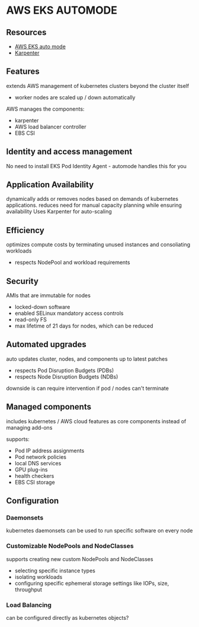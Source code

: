 # AWS EKS AUTOMODE

## Resources
- [AWS EKS auto mode](https://docs.aws.amazon.com/eks/latest/userguide/automode.html)
- [Karpenter](https://karpenter.sh/docs/)

## Features
extends AWS management of kubernetes clusters beyond the cluster itself
- worker nodes are scaled up / down automatically

AWS manages the components:
- karpenter
- AWS load balancer controller
- EBS CSI

## Identity and access management
No need to install EKS Pod Identity Agent - automode handles this for you

## Application Availability
dynamically adds or removes nodes based on demands of kubernetes applications.
reduces need for manual capacity planning while ensuring availability
Uses Karpenter for auto-scaling

## Efficiency
optimizes compute costs by terminating unused instances and consoliating workloads
- respects NodePool and workload requirements

## Security
AMIs that are immutable for nodes
- locked-down software
- enabled SELinux mandatory access controls
- read-only FS
- max lifetime of 21 days for nodes, which can be reduced

## Automated upgrades
auto updates cluster, nodes, and components up to latest patches
- respects Pod Disruption Budgets (PDBs)
- respects Node Disruption Budgets (NDBs)

downside is can require intervention if pod / nodes can't terminate

## Managed components
includes kubernetes / AWS cloud features as core components instead of managing add-ons

supports:
- Pod IP address assignments
- Pod network policies
- local DNS services
- GPU plug-ins
- health checkers
- EBS CSI storage

## Configuration

### Daemonsets
kubernetes daemonsets can be used to run specific software on every node

### Customizable NodePools and NodeClasses
supports creating new custom NodePools and NodeClasses
- selecting specific instance types
- isolating workloads
- configuring specific ephemeral storage settings like IOPs, size, throughput

### Load Balancing
can be configured directly as kubernetes objects?